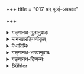 +++
title = "017 यन् मूर्त्य्-अवयवाः"

+++

<details><summary>गङ्गानथ-मूलानुवादः</summary>

Because the six subtile components of the frame (of primordial matter) enter into (produce) these, therefore the wise ones have described the frame of that (primordial matter) as ‘body.’—(17)
</details>

<details><summary>मानसतरङ्गिणीकृत्</summary>

The enlightened ones know the body of the primal entity that constitutes all existence as being framed by those six types of minute particles.
</details>

<details><summary>मेधातिथिः</summary>

**मूर्तिः** शरीरम् । तदर्थास् तत्सम्पादका **अवयवाः** । **सूक्ष्माः** **षड्** उक्तस्वरूपाश् च अविशेषाख्याः । **तानीमानि** इन्द्रियाणि वक्ष्यमाणानि च भूतान्य् **आश्रयन्ति** । तस्योत्पत्तेर् भूतान्य् आश्रयन्तीत्य् उच्यते । तदाश्रयोत्पत्तिस् तेषाम् । पठितं च "पञ्चभ्यः पञ्च भूतानि" इति (साम्क् २२) । यद् येन कारणेनाश्रयन्ति तस्मात् कारणात् **शरीरं तस्य** प्रधानस्य येयं मूर्तिः **शरीरम् इत्य्** उच्यते । **मनीषिणः** । मनीषा बुद्धिस् तद्वन्तः पण्डीताः । अथ वा विपरीतः कर्तृभावः । सूक्ष्माः कर्तार इन्द्रियाणि कर्म । अवयवाश् चेन्द्रियाणाम् आश्रयभावं प्रतिपद्यमाना आश्रयन्तीत्य् उच्यते । यथा "बहुभिर् भुक्तः" इति भोजयन् भुक्त इत्य् उच्यते । अथ वानेकार्थत्वाद् धातूनां आश्रयन्ति जनयतीत्य् अर्थः ॥ १.१७ ॥
</details>

<details><summary>गङ्गानथ-भाष्यानुवादः</summary>

‘*Frame*’—body; the ‘*components*’ of it are those things that constitute it; these are ‘*subtile*,’ the ‘*six*’ already described (*viz*.,the five Rudimentary Substances and the Principle of Egoism), which are called ‘*aviśeṣa*,’ the undifferentiated. —*Tāni āśrayanti*—*i.e*., the organs and the elemental substances going to be described ‘enter into’ the said components; which means that they are evolved out of them; *i.e*., the evolution of the organs &c., has for its substratum the six subtile components; this is what has been described in the words ‘the five elemental substances are produced out of the five Rudimentary Substances’ (*Sāṅkhya-Kārikā*, 22). Because they enter into them, therefore the ‘frame of that,’ *i.e*., of Primordial Matter,—has been described as ‘Body.’

*Manasviṇaḥ*, ‘*maṇīṣā*’ is *wisdom*; those possessed of wisdom are
‘*manasvins*,’ *i.e*., *the wise ones*.

\[The above explanation makes ‘*tainīmāni*,’ the organs and substances, the nominative, and the ‘components’ the objective;—this construction is found to be incompatible with the nominative ending in ‘*avayavāḥ*,’ ‘*components*’; hence the *Bhāṣya* puts forward another construction, which has been adopted in the rendering of the text.\]—Or, the relation of the ‘nominative’ and ‘objective’ may be reversed: the ‘subtile components’ being the nominative, and the ‘organs’ the objective (of the verb ‘*āśrayanti*,’); the meaning of ‘*āśrayanti*,’ ‘enter into,’ being that the subtile components serve as the *substratum*—‘*āśraya*’—of the organs; just as in the phrase ‘he has been fed (upon) by many men,’ the man doing the *feeding* is spoken of as ‘fed.’—Or, since verbal roots may have several meanings, ‘*enter in*’ may be explained as ‘produce.’—(17)
</details>

<details><summary>गङ्गानथ-टिप्पन्यः</summary>

Nandana explains the verse to mean that ‘the body of *Hiraṇyagarbha* is called *Śarīra*, body, because it enters all things mentioned in the preceding verses by means of its portions’; according to Medhātithi on the other hand, it means that—the body of *Pradhāna* is called *Śarīra*, because its six components enter into these things,—*viz*., the organs and the elemental substances. Kullūka refers it to the body of Brahman.

The only important points of difference are—(1) while Medhātithi takes it as referring to the body of Pradhāna, others take it as refering to that of Hiraṇyagarbha or Brahmā; and (2) while according to Medhātithi the evolutes entering into that Body are the organs and the gross elemental subtances, according to Nandana, they are only the six principles named in verses 14-15.

The natural construction of the verse appears to be *yat (yasmāt kāraṇāṭ) sūr?yacayacāḥ sūkṣmāḥ tāni imāni ṣaṭ āśrayanti tasmāt*——as set forth by Medhātithi But if *tāni imāni* refers to *indriyāṇi* then there should be an accusative ending in in order to make it the object of
*āśrayanti*. It is in view of this difficulty that the Bhāṣya has put
forward *another* construction by which *sūkṣmāḥ* is the nominative and
*tānīmāni* the objective of the verb *āśrayanti*,
</details>

<details><summary>Bühler</summary>

017	Because those six (kinds of) minute particles, which form the (creator's) frame, enter (a-sri) these (creatures), therefore the wise call his frame sarira, (the body.)
</details>
